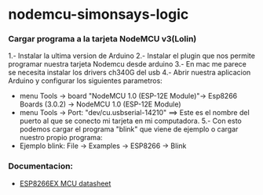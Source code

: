 # nodemcu-simonsays-logic


### Cargar programa a la tarjeta NodeMCU v3(Lolin)

1.- Instalar la ultima version de Arduino
2.- Instalar el plugin que nos permite programar nuestra tarjeta Nodemcu desde arduino
3.- En mac me parece se necesita instalar los drivers ch340G del usb
4.- Abrir nuestra aplicacion Arduino y configurar los siguientes parametros:
 * menu Tools -> board "NodeMCU 1.0 (ESP-12E Module)"-> Esp8266 Boards (3.0.2) -> NodeMCU 1.0 (ESP-12E Module)
 * menu Tools -> Port: "dev/cu.usbserial-14210" ==> Este es el nombre del puerto al que se conecto mi tarjeta en mi computadora.
5.- Con esto podemos cargar el programa "blink" que viene de ejemplo o cargar nuestro propio programa:
 * Ejemplo blink: File -> Examples -> ESP8266 -> Blink



 ### Documentacion:
  * [ESP8266EX MCU datasheet](https://www.espressif.com/sites/default/files/documentation/0a-esp8266ex_datasheet_en.pdf)
